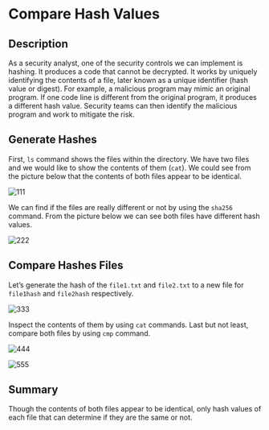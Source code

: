 # Compare Hash Values

## Description
As a security analyst, one of the security controls we can implement is hashing. It produces a code that cannot be decrypted. It works by uniquely identifying the contents of a file, later
known as a unique identifier (hash value or digest). For example, a malicious program may mimic an original program. If one code line is different from the original program, it produces a different hash value. Security teams can then identify the malicious program and work to mitigate the risk.

## Generate Hashes
First, `ls` command shows the files within the directory. We have two files and we would like to show the contents of them (`cat`). We could see from the picture below that the contents of both files appear to be identical.

![111](https://github.com/user-attachments/assets/da193047-6b03-4972-a55a-d08b580af7d5)

We can find if the files are really different or not by using the `sha256` command. From the picture below we can see both files have different hash values.

![222](https://github.com/user-attachments/assets/918ae4ae-7431-4afd-bac8-b4bd78af3d7d)

## Compare Hashes Files
Let’s generate the hash of the `file1.txt` and `file2.txt` to a new file for `file1hash` and `file2hash` respectively.  

![333](https://github.com/user-attachments/assets/a27cab9e-1703-4979-ae58-87d70ea3e996)

Inspect the contents of them by using `cat` commands. Last but not least, compare both files by using `cmp` command.

![444](https://github.com/user-attachments/assets/b1acb81e-49c9-4dbd-bf3d-ee5e9692d12d)

![555](https://github.com/user-attachments/assets/684a3e9e-5760-4c84-a49b-f67817b98864)

## Summary
Though the contents of both files appear to be identical, only hash values of each file that can determine if they are the same or not.
